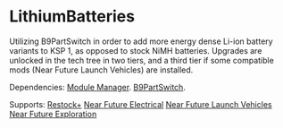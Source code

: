 # LithiumBatteries
Utilizing B9PartSwitch in order to add more energy dense Li-ion battery variants to KSP 1, as opposed to stock NiMH batteries.
Upgrades are unlocked in the tech tree in two tiers, and a third tier if some compatible mods (Near Future Launch Vehicles) are installed.

Dependencies:
[Module Manager](https://github.com/sarbian/ModuleManager).
[B9PartSwitch](https://github.com/blowfishpro/B9PartSwitch?tab=readme-ov-file).

Supports:
[Restock+]()
[Near Future Electrical](https://github.com/post-kerbin-mining-corporation/NearFutureElectrical)
[Near Future Launch Vehicles](https://github.com/post-kerbin-mining-corporation/NearFutureLaunchVehicles)
[Near Future Exploration](https://github.com/post-kerbin-mining-corporation/NearFutureExploration)
